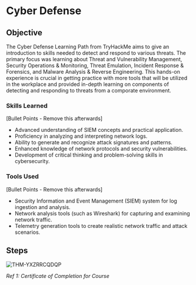 # Cyber Defense

## Objective
The Cyber Defense Learning Path from TryHackMe aims to give an introduction to skills needed to detect and respond to various threats. The primary focus was learning about Threat and Vulnerability Management, Security Operations & Monitoring, Threat Emulation, Incident Response & Forensics, and Malware Analysis & Reverse Engineering. This hands-on experience is crucial in getting practice with more tools that will be utilized in the workplace and provided in-depth learning on components of detecting and responding to threats from a comporate environment.

### Skills Learned
[Bullet Points - Remove this afterwards]

- Advanced understanding of SIEM concepts and practical application.
- Proficiency in analyzing and interpreting network logs.
- Ability to generate and recognize attack signatures and patterns.
- Enhanced knowledge of network protocols and security vulnerabilities.
- Development of critical thinking and problem-solving skills in cybersecurity.

### Tools Used
[Bullet Points - Remove this afterwards]

- Security Information and Event Management (SIEM) system for log ingestion and analysis.
- Network analysis tools (such as Wireshark) for capturing and examining network traffic.
- Telemetry generation tools to create realistic network traffic and attack scenarios.

## Steps
![THM-YXZRRCQDQP](https://github.com/user-attachments/assets/9122d5d9-a123-4fcb-b12d-6d5d517bea1f)

*Ref 1: Certificate of Completion for Course*



